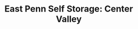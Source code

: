 ---
title: "East Penn Self Storage: Center Valley"
url: /center-valley/east-penn-self-storage-center-valley/
shop: Mieten
---